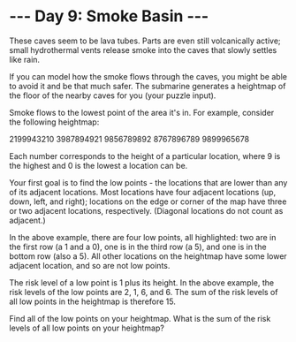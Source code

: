 # --- Day 9: Smoke Basin ---

   These caves seem to be lava tubes. Parts are even still volcanically
   active; small hydrothermal vents release smoke into the caves that slowly
   settles like rain.

   If you can model how the smoke flows through the caves, you might be able
   to avoid it and be that much safer. The submarine generates a heightmap of
   the floor of the nearby caves for you (your puzzle input).

   Smoke flows to the lowest point of the area it's in. For example, consider
   the following heightmap:

 2199943210
 3987894921
 9856789892
 8767896789
 9899965678

   Each number corresponds to the height of a particular location, where 9 is
   the highest and 0 is the lowest a location can be.

   Your first goal is to find the low points - the locations that are lower
   than any of its adjacent locations. Most locations have four adjacent
   locations (up, down, left, and right); locations on the edge or corner of
   the map have three or two adjacent locations, respectively. (Diagonal
   locations do not count as adjacent.)

   In the above example, there are four low points, all highlighted: two are
   in the first row (a 1 and a 0), one is in the third row (a 5), and one is
   in the bottom row (also a 5). All other locations on the heightmap have
   some lower adjacent location, and so are not low points.

   The risk level of a low point is 1 plus its height. In the above example,
   the risk levels of the low points are 2, 1, 6, and 6. The sum of the risk
   levels of all low points in the heightmap is therefore 15.

   Find all of the low points on your heightmap. What is the sum of the risk
   levels of all low points on your heightmap?

